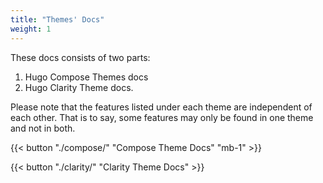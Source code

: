 ```yaml
---
title: "Themes' Docs"
weight: 1
---
```


These docs consists of two parts:

1. Hugo Compose Themes docs
2. Hugo Clarity Theme docs.

Please note that the features listed under each theme are independent of each other. That is to say, some features may only be found in one theme and not in both.

{{< button "./compose/" "Compose Theme Docs" "mb-1" >}}

{{< button "./clarity/" "Clarity Theme Docs" >}}


